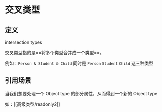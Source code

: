 # 交叉类型

## 定义

intersection types

交叉类型指的是==将多个类型合并成一个类型==。

例如：`Person & Student & Child` 同时是 `Person` `Student` `Child` 这三种类型


## 引用场景

当我们想要处理一个 Object type 的部分属性，从而得到一个新的 Object type 

如：[[高级类型/readonly2]]

